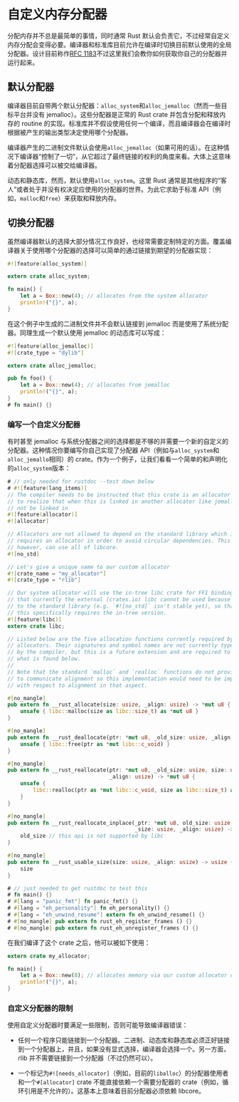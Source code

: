 # 自定义内存分配器

分配内存并不总是最简单的事情，同时通常 Rust 默认会负责它，不过经常自定义内存分配会变得必要。编译器和标准库目前允许在编译时切换目前默认使用的全局分配器。设计目前称作[RFC 1183](https://github.com/rust-lang/rfcs/blob/master/text/1183-swap-out-jemalloc.md)不过这里我们会教你如何获取你自己的分配器并运行起来。

## 默认分配器

编译器目前自带两个默认分配器：`alloc_system`和`alloc_jemalloc`（然而一些目标平台并没有 jemalloc）。这些分配器是正常的 Rust crate 并包含分配和释放内存的 routine 的实现。标准库并不假设使用任何一个编译，而且编译器会在编译时根据被产生的输出类型决定使用哪个分配器。

编译器产生的二进制文件默认会使用`alloc_jemalloc`（如果可用的话）。在这种情况下编译器“控制了一切”，从它超过了最终链接的权利的角度来看。大体上这意味着分配器选择可以被交给编译器。

动态和静态库，然而，默认使用`alloc_system`。这里 Rust 通常是其他程序的“客人”或者处于并没有权决定应使用的分配器的世界。为此它求助于标准 API（例如，`malloc`和`free`）来获取和释放内存。

## 切换分配器

虽然编译器默认的选择大部分情况工作良好，也经常需要定制特定的方面。覆盖编译器关于使用哪个分配器的选择可以简单的通过链接到期望的分配器实现：

```rust
#![feature(alloc_system)]

extern crate alloc_system;

fn main() {
    let a = Box::new(4); // allocates from the system allocator
    println!("{}", a);
}
```

在这个例子中生成的二进制文件并不会默认链接到 jemalloc 而是使用了系统分配器。同理生成一个默认使用 jemalloc 的动态库可以写成：

```rust
#![feature(alloc_jemalloc)]
#![crate_type = "dylib"]

extern crate alloc_jemalloc;

pub fn foo() {
    let a = Box::new(4); // allocates from jemalloc
    println!("{}", a);
}
# fn main() {}
```

### 编写一个自定义分配器

有时甚至 jemalloc 与系统分配器之间的选择都是不够的并需要一个新的自定义的分配器。这种情况你要编写你自己实现了分配器 API（例如与`alloc_system`和`alloc_jemallo`相同）的 crate。作为一个例子，让我们看看一个简单的和声明化的`alloc_system`版本：

```rust
# // only needed for rustdoc --test down below
# #![feature(lang_items)]
// The compiler needs to be instructed that this crate is an allocator in order
// to realize that when this is linked in another allocator like jemalloc should
// not be linked in
#![feature(allocator)]
#![allocator]

// Allocators are not allowed to depend on the standard library which in turn
// requires an allocator in order to avoid circular dependencies. This crate,
// however, can use all of libcore.
#![no_std]

// Let's give a unique name to our custom allocator
#![crate_name = "my_allocator"]
#![crate_type = "rlib"]

// Our system allocator will use the in-tree libc crate for FFI bindings. Note
// that currently the external (crates.io) libc cannot be used because it links
// to the standard library (e.g. `#![no_std]` isn't stable yet), so that's why
// this specifically requires the in-tree version.
#![feature(libc)]
extern crate libc;

// Listed below are the five allocation functions currently required by custom
// allocators. Their signatures and symbol names are not currently typechecked
// by the compiler, but this is a future extension and are required to match
// what is found below.
//
// Note that the standard `malloc` and `realloc` functions do not provide a way
// to communicate alignment so this implementation would need to be improved
// with respect to alignment in that aspect.

#[no_mangle]
pub extern fn __rust_allocate(size: usize, _align: usize) -> *mut u8 {
    unsafe { libc::malloc(size as libc::size_t) as *mut u8 }
}

#[no_mangle]
pub extern fn __rust_deallocate(ptr: *mut u8, _old_size: usize, _align: usize) {
    unsafe { libc::free(ptr as *mut libc::c_void) }
}

#[no_mangle]
pub extern fn __rust_reallocate(ptr: *mut u8, _old_size: usize, size: usize,
                                _align: usize) -> *mut u8 {
    unsafe {
        libc::realloc(ptr as *mut libc::c_void, size as libc::size_t) as *mut u8
    }
}

#[no_mangle]
pub extern fn __rust_reallocate_inplace(_ptr: *mut u8, old_size: usize,
                                        _size: usize, _align: usize) -> usize {
    old_size // this api is not supported by libc
}

#[no_mangle]
pub extern fn __rust_usable_size(size: usize, _align: usize) -> usize {
    size
}

# // just needed to get rustdoc to test this
# fn main() {}
# #[lang = "panic_fmt"] fn panic_fmt() {}
# #[lang = "eh_personality"] fn eh_personality() {}
# #[lang = "eh_unwind_resume"] extern fn eh_unwind_resume() {}
# #[no_mangle] pub extern fn rust_eh_register_frames () {}
# #[no_mangle] pub extern fn rust_eh_unregister_frames () {}
```

在我们编译了这个 crate 之后，他可以被如下使用：

```rust
extern crate my_allocator;

fn main() {
    let a = Box::new(8); // allocates memory via our custom allocator crate
    println!("{}", a);
}
```

### 自定义分配器的限制

使用自定义分配器时要满足一些限制，否则可能导致编译器错误：

* 任何一个程序只能链接到一个分配器。二进制、动态库和静态库必须正好链接到一个分配器上，并且，如果没有显式选择，编译器会选择一个。另一方面，rlib 并不需要链接到一个分配器（不过仍然可以）。

* 一个标记为`#![needs_allocator]`（例如，目前的`liballoc`）的分配器使用者和一个`#[allocator]` crate 不能直接依赖一个需要分配器的 crate（例如，循环引用是不允许的）。这基本上意味着目前分配器必须依赖 libcore。
